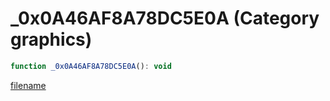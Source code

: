 # _0x0A46AF8A78DC5E0A (Category graphics)

```js
function _0x0A46AF8A78DC5E0A(): void
```

[filename](_0x0A46AF8A78DC5E0A_m.md ':include')